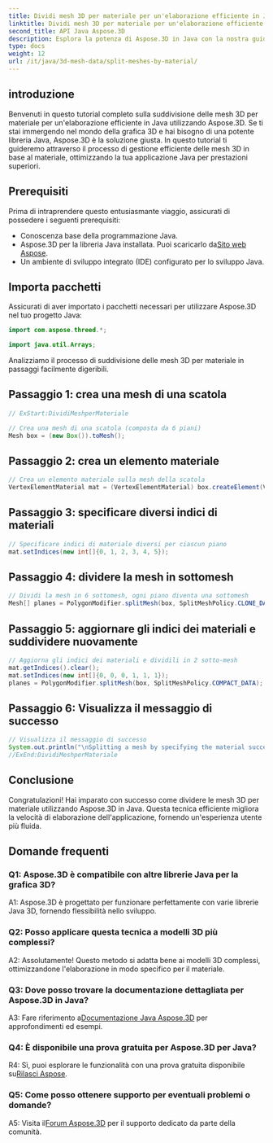 ```yaml
---
title: Dividi mesh 3D per materiale per un'elaborazione efficiente in Java
linktitle: Dividi mesh 3D per materiale per un'elaborazione efficiente in Java
second_title: API Java Aspose.3D
description: Esplora la potenza di Aspose.3D in Java con la nostra guida passo passo sulla suddivisione efficiente delle mesh 3D in base al materiale. Migliora le prestazioni della tua applicazione senza problemi.
type: docs
weight: 12
url: /it/java/3d-mesh-data/split-meshes-by-material/
---
```

## introduzione

Benvenuti in questo tutorial completo sulla suddivisione delle mesh 3D per materiale per un'elaborazione efficiente in Java utilizzando Aspose.3D. Se ti stai immergendo nel mondo della grafica 3D e hai bisogno di una potente libreria Java, Aspose.3D è la soluzione giusta. In questo tutorial ti guideremo attraverso il processo di gestione efficiente delle mesh 3D in base al materiale, ottimizzando la tua applicazione Java per prestazioni superiori.

## Prerequisiti

Prima di intraprendere questo entusiasmante viaggio, assicurati di possedere i seguenti prerequisiti:

- Conoscenza base della programmazione Java.
- Aspose.3D per la libreria Java installata. Puoi scaricarlo da[Sito web Aspose](https://releases.aspose.com/3d/java/).
- Un ambiente di sviluppo integrato (IDE) configurato per lo sviluppo Java.

## Importa pacchetti

Assicurati di aver importato i pacchetti necessari per utilizzare Aspose.3D nel tuo progetto Java:

```java
import com.aspose.threed.*;

import java.util.Arrays;
```


Analizziamo il processo di suddivisione delle mesh 3D per materiale in passaggi facilmente digeribili.

## Passaggio 1: crea una mesh di una scatola

```java
// ExStart:DividiMeshperMateriale

// Crea una mesh di una scatola (composta da 6 piani)
Mesh box = (new Box()).toMesh();
```

## Passaggio 2: crea un elemento materiale

```java
// Crea un elemento materiale sulla mesh della scatola
VertexElementMaterial mat = (VertexElementMaterial) box.createElement(VertexElementType.MATERIAL, MappingMode.POLYGON, ReferenceMode.INDEX);
```

## Passaggio 3: specificare diversi indici di materiali

```java
// Specificare indici di materiale diversi per ciascun piano
mat.setIndices(new int[]{0, 1, 2, 3, 4, 5});
```

## Passaggio 4: dividere la mesh in sottomesh

```java
// Dividi la mesh in 6 sottomesh, ogni piano diventa una sottomesh
Mesh[] planes = PolygonModifier.splitMesh(box, SplitMeshPolicy.CLONE_DATA);
```

## Passaggio 5: aggiornare gli indici dei materiali e suddividere nuovamente

```java
// Aggiorna gli indici dei materiali e dividili in 2 sotto-mesh
mat.getIndices().clear();
mat.setIndices(new int[]{0, 0, 0, 1, 1, 1});
planes = PolygonModifier.splitMesh(box, SplitMeshPolicy.COMPACT_DATA);
```

## Passaggio 6: Visualizza il messaggio di successo

```java
// Visualizza il messaggio di successo
System.out.println("\nSplitting a mesh by specifying the material successfully.");
//ExEnd:DividiMeshperMateriale
```

## Conclusione

Congratulazioni! Hai imparato con successo come dividere le mesh 3D per materiale utilizzando Aspose.3D in Java. Questa tecnica efficiente migliora la velocità di elaborazione dell'applicazione, fornendo un'esperienza utente più fluida.

## Domande frequenti

### Q1: Aspose.3D è compatibile con altre librerie Java per la grafica 3D?

A1: Aspose.3D è progettato per funzionare perfettamente con varie librerie Java 3D, fornendo flessibilità nello sviluppo.

### Q2: Posso applicare questa tecnica a modelli 3D più complessi?

A2: Assolutamente! Questo metodo si adatta bene ai modelli 3D complessi, ottimizzandone l'elaborazione in modo specifico per il materiale.

### Q3: Dove posso trovare la documentazione dettagliata per Aspose.3D in Java?

 A3: Fare riferimento a[Documentazione Java Aspose.3D](https://reference.aspose.com/3d/java/) per approfondimenti ed esempi.

### Q4: È disponibile una prova gratuita per Aspose.3D per Java?

 R4: Sì, puoi esplorare le funzionalità con una prova gratuita disponibile su[Rilasci Aspose](https://releases.aspose.com/).

### Q5: Come posso ottenere supporto per eventuali problemi o domande?

A5: Visita il[Forum Aspose.3D](https://forum.aspose.com/c/3d/18) per il supporto dedicato da parte della comunità.
